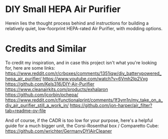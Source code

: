 # DIY Small HEPA Air Purifier
Herein lies the thought process behind and instructions for building a relatively quiet, low-foorprint HEPA-rated Air Purifier, with modding options.

# Credits and Similar
To credit my inspiration, and in case this project isn't what you're looking for, here are some links:
https://www.reddit.com/r/crboxes/comments/1351iqw/diy_batterypowered_hepa_air_purifier/
https://www.youtube.com/watch?v=6Vmh2Ip2Vxg
https://github.com/Kels316/DIY-Air-Purifier
https://www.cleanairkits.com/products/exhalaron
https://github.com/jcorbin/pchepa/
https://www.reddit.com/r/functionalprint/comments/1f3ym1n/my_take_on_a_diy_air_purifier_still_a_work_in/
https://github.com/jon-harper/air_filter?tab=readme-ov-file

And of course, if the CADR is too low for your purpose, here's a helpful guide for a much bigger unit, the Corsi-Rosenthal box / Comparetto Cube:
https://github.com/wrichter/GermanyDYIAirCleaner


